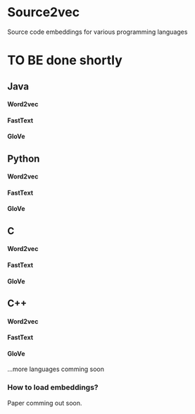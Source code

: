 # Source2vec
Source code embeddings for various programming languages

# TO BE done shortly


## Java
#### Word2vec
#### FastText
#### GloVe


## Python
#### Word2vec
#### FastText
#### GloVe


## C
#### Word2vec
#### FastText
#### GloVe


## C++
#### Word2vec
#### FastText
#### GloVe


...more languages comming soon

### How to load embeddings?


Paper comming out soon.

